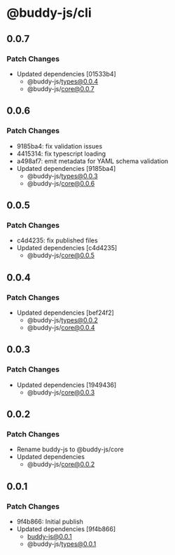 # @buddy-js/cli

## 0.0.7

### Patch Changes

-   Updated dependencies [01533b4]
    -   @buddy-js/types@0.0.4
    -   @buddy-js/core@0.0.7

## 0.0.6

### Patch Changes

-   9185ba4: fix validation issues
-   4415314: fix typescript loading
-   a498af7: emit metadata for YAML schema validation
-   Updated dependencies [9185ba4]
    -   @buddy-js/types@0.0.3
    -   @buddy-js/core@0.0.6

## 0.0.5

### Patch Changes

-   c4d4235: fix published files
-   Updated dependencies [c4d4235]
    -   @buddy-js/core@0.0.5

## 0.0.4

### Patch Changes

-   Updated dependencies [bef24f2]
    -   @buddy-js/types@0.0.2
    -   @buddy-js/core@0.0.4

## 0.0.3

### Patch Changes

-   Updated dependencies [1949436]
    -   @buddy-js/core@0.0.3

## 0.0.2

### Patch Changes

-   Rename buddy-js to @buddy-js/core
-   Updated dependencies
    -   @buddy-js/core@0.0.2

## 0.0.1

### Patch Changes

-   9f4b866: Initial publish
-   Updated dependencies [9f4b866]
    -   buddy-js@0.0.1
    -   @buddy-js/types@0.0.1
